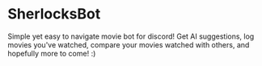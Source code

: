# SherlocksBot
Simple yet easy to navigate movie bot for discord! Get AI suggestions, log movies you've watched, compare your movies watched with others, and hopefully more to come! :)

